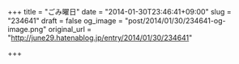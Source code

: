 +++
title = "ごみ曜日"
date = "2014-01-30T23:46:41+09:00"
slug = "234641"
draft = false
og_image = "post/2014/01/30/234641-og-image.png"
original_url = "http://june29.hatenablog.jp/entry/2014/01/30/234641"

+++

<p><script src="https://gist.github.com/june29/8709992.js"></script></p>